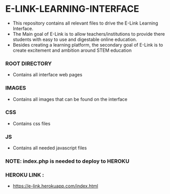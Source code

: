 # E-LINK-LEARNING-INTERFACE
* This repository contains all relevant files to drive the E-Link Learning Interface.
* The Main goal of E-Link is to allow teachers/institutions to provide there students with easy to use and digestable online education.
* Besides creating a learning platform, the secondary goal of E-Link is to create excitement and ambition around STEM education
### ROOT DIRECTORY
* Contains all interface web pages
### IMAGES
* Contains all images that can be found on the interface
### CSS
* Contains css files
### JS
* Contains all needed javascript files

### NOTE: index.php is needed to deploy to HEROKU
### HEROKU LINK :
* https://e-link.herokuapp.com/index.html
